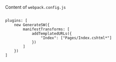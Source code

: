 
Content of `webpack.config.js`
```

plugins: [
    new GenerateSW({
        manifestTransforms: [
            addTemplatedURLs({
                "Index": ["Pages/Index.cshtml*"]
            })
        ]
    })
]

```
